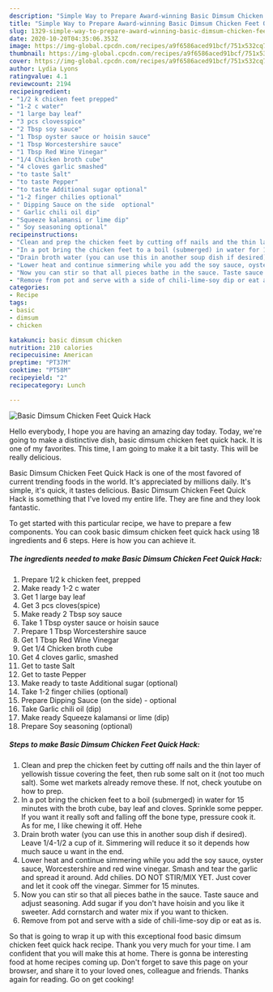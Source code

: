 ```yaml
---
description: "Simple Way to Prepare Award-winning Basic Dimsum Chicken Feet Quick Hack"
title: "Simple Way to Prepare Award-winning Basic Dimsum Chicken Feet Quick Hack"
slug: 1329-simple-way-to-prepare-award-winning-basic-dimsum-chicken-feet-quick-hack
date: 2020-10-20T04:35:06.353Z
image: https://img-global.cpcdn.com/recipes/a9f6586aced91bcf/751x532cq70/basic-dimsum-chicken-feet-quick-hack-recipe-main-photo.jpg
thumbnail: https://img-global.cpcdn.com/recipes/a9f6586aced91bcf/751x532cq70/basic-dimsum-chicken-feet-quick-hack-recipe-main-photo.jpg
cover: https://img-global.cpcdn.com/recipes/a9f6586aced91bcf/751x532cq70/basic-dimsum-chicken-feet-quick-hack-recipe-main-photo.jpg
author: Lydia Lyons
ratingvalue: 4.1
reviewcount: 2194
recipeingredient:
- "1/2 k chicken feet prepped"
- "1-2 c water"
- "1 large bay leaf"
- "3 pcs clovesspice"
- "2 Tbsp soy sauce"
- "1 Tbsp oyster sauce or hoisin sauce"
- "1 Tbsp Worcestershire sauce"
- "1 Tbsp Red Wine Vinegar"
- "1/4 Chicken broth cube"
- "4 cloves garlic smashed"
- "to taste Salt"
- "to taste Pepper"
- "to taste Additional sugar optional"
- "1-2 finger chilies optional"
- " Dipping Sauce on the side  optional"
- " Garlic chili oil dip"
- "Squeeze kalamansi or lime dip"
- " Soy seasoning optional"
recipeinstructions:
- "Clean and prep the chicken feet by cutting off nails and the thin layer of yellowish tissue covering the feet, then rub some salt on it (not too much salt). Some wet markets already remove these. If not, check youtube on how to prep."
- "In a pot bring the chicken feet to a boil (submerged) in water for 15 minutes with the broth cube, bay leaf and cloves. Sprinkle some pepper. If you want it really soft and falling off the bone type, pressure cook it. As for me, I like chewing it off. Hehe"
- "Drain broth water (you can use this in another soup dish if desired). Leave 1/4-1/2 a cup of it. Simmering will reduce it so it depends how much sauce u want in the end."
- "Lower heat and continue simmering while you add the soy sauce, oyster sauce, Worcestershire and red wine vinegar. Smash and tear the garlic and spread it around. Add chilies. DO NOT STIR/MIX YET. Just cover and let it cook off the vinegar. Simmer for 15 minutes."
- "Now you can stir so that all pieces bathe in the sauce. Taste sauce and adjust seasoning. Add sugar if you don&#39;t have hoisin and you like it sweeter. Add cornstarch and water mix if you want to thicken."
- "Remove from pot and serve with a side of chili-lime-soy dip or eat as is."
categories:
- Recipe
tags:
- basic
- dimsum
- chicken

katakunci: basic dimsum chicken 
nutrition: 210 calories
recipecuisine: American
preptime: "PT37M"
cooktime: "PT58M"
recipeyield: "2"
recipecategory: Lunch

---
```



![Basic Dimsum Chicken Feet Quick Hack](https://img-global.cpcdn.com/recipes/a9f6586aced91bcf/751x532cq70/basic-dimsum-chicken-feet-quick-hack-recipe-main-photo.jpg)

Hello everybody, I hope you are having an amazing day today. Today, we're going to make a distinctive dish, basic dimsum chicken feet quick hack. It is one of my favorites. This time, I am going to make it a bit tasty. This will be really delicious.

Basic Dimsum Chicken Feet Quick Hack is one of the most favored of current trending foods in the world. It's appreciated by millions daily. It's simple, it's quick, it tastes delicious. Basic Dimsum Chicken Feet Quick Hack is something that I've loved my entire life. They are fine and they look fantastic.




To get started with this particular recipe, we have to prepare a few components. You can cook basic dimsum chicken feet quick hack using 18 ingredients and 6 steps. Here is how you can achieve it.

<!--inarticleads1-->

##### The ingredients needed to make Basic Dimsum Chicken Feet Quick Hack:

1. Prepare 1/2 k chicken feet, prepped
1. Make ready 1-2 c water
1. Get 1 large bay leaf
1. Get 3 pcs cloves(spice)
1. Make ready 2 Tbsp soy sauce
1. Take 1 Tbsp oyster sauce or hoisin sauce
1. Prepare 1 Tbsp Worcestershire sauce
1. Get 1 Tbsp Red Wine Vinegar
1. Get 1/4 Chicken broth cube
1. Get 4 cloves garlic, smashed
1. Get to taste Salt
1. Get to taste Pepper
1. Make ready to taste Additional sugar (optional)
1. Take 1-2 finger chilies (optional)
1. Prepare  Dipping Sauce (on the side) - optional
1. Take  Garlic chili oil (dip)
1. Make ready Squeeze kalamansi or lime (dip)
1. Prepare  Soy seasoning (optional)




<!--inarticleads2-->

##### Steps to make Basic Dimsum Chicken Feet Quick Hack:

1. Clean and prep the chicken feet by cutting off nails and the thin layer of yellowish tissue covering the feet, then rub some salt on it (not too much salt). Some wet markets already remove these. If not, check youtube on how to prep.
1. In a pot bring the chicken feet to a boil (submerged) in water for 15 minutes with the broth cube, bay leaf and cloves. Sprinkle some pepper. If you want it really soft and falling off the bone type, pressure cook it. As for me, I like chewing it off. Hehe
1. Drain broth water (you can use this in another soup dish if desired). Leave 1/4-1/2 a cup of it. Simmering will reduce it so it depends how much sauce u want in the end.
1. Lower heat and continue simmering while you add the soy sauce, oyster sauce, Worcestershire and red wine vinegar. Smash and tear the garlic and spread it around. Add chilies. DO NOT STIR/MIX YET. Just cover and let it cook off the vinegar. Simmer for 15 minutes.
1. Now you can stir so that all pieces bathe in the sauce. Taste sauce and adjust seasoning. Add sugar if you don&#39;t have hoisin and you like it sweeter. Add cornstarch and water mix if you want to thicken.
1. Remove from pot and serve with a side of chili-lime-soy dip or eat as is.




So that is going to wrap it up with this exceptional food basic dimsum chicken feet quick hack recipe. Thank you very much for your time. I am confident that you will make this at home. There is gonna be interesting food at home recipes coming up. Don't forget to save this page on your browser, and share it to your loved ones, colleague and friends. Thanks again for reading. Go on get cooking!

